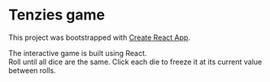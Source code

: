 # Tenzies game

This project was bootstrapped with [Create React App](https://github.com/facebook/create-react-app).

The interactive game is built using React.  
Roll until all dice are the same. Click each die to freeze it at its current value between rolls.
